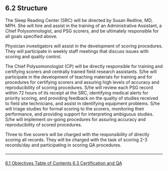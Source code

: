 ## 6.2 Structure

The Sleep Reading Center (SRC) will be directed by Susan Redline, MD, MPH.  She will hire and assist in the training of an Administrative Assistant, a Chief Polysomnologist, and PSG scorers, and be ultimately responsible for all goals specified above.

Physician investigators will assist in the development of scoring procedures.  They will participate in weekly staff meetings that discuss issues with scoring and quality control.

The Chief Polysomonologist (CP) will be directly responsible for training and certifying scorers and centrally trained field research assistants.  S/he will participate in the development of teaching materials for training and for procedures for certifying scorers and assuring high levels of accuracy and reproducibility of scoring procedures.  S/he will review each PSG record within 72 hours of its receipt at the SRC, identifying medical alerts for priority scoring, and providing feedback on the quality of studies received to field site technicians, and assist in identifying equipment problems.   S/he will triage studies for formal scoring to the scorers, monitoring their performance, and providing support for interpreting ambiguous studies.  S/he will implement on-going procedures for assuring accuracy and reproducibility of scored procedures.

Three to five scorers will be charged with the responsibility of directly scoring all records.  They will be charged with the task of scoring 2-3 records/day and participating in scoring QA procedures.

<hr class="soften" style="margin-top: 20px;margin-bottom: 20px;"/>

<div class="center">
<div class="btn-group">
  <a href=":pages_path:/mop/6-10-mop-objectives.md" class="btn btn-default">
    <span class="glyphicon glyphicon-chevron-left"></span>
    6.1 Objectives
  </a>

  <a href=":pages_path:/mop/6-00-mop-toc.md" class="btn btn-default">
    <span class="glyphicon glyphicon-chevron-up"></span>
    Table of Contents
  </a>

  <a href=":pages_path:/mop/6-30-mop-certification-and-qa.md" class="btn btn-success">
    6.3 Certification and QA
    <span class="glyphicon glyphicon-chevron-right"></span>
  </a>
</div>
</div>
